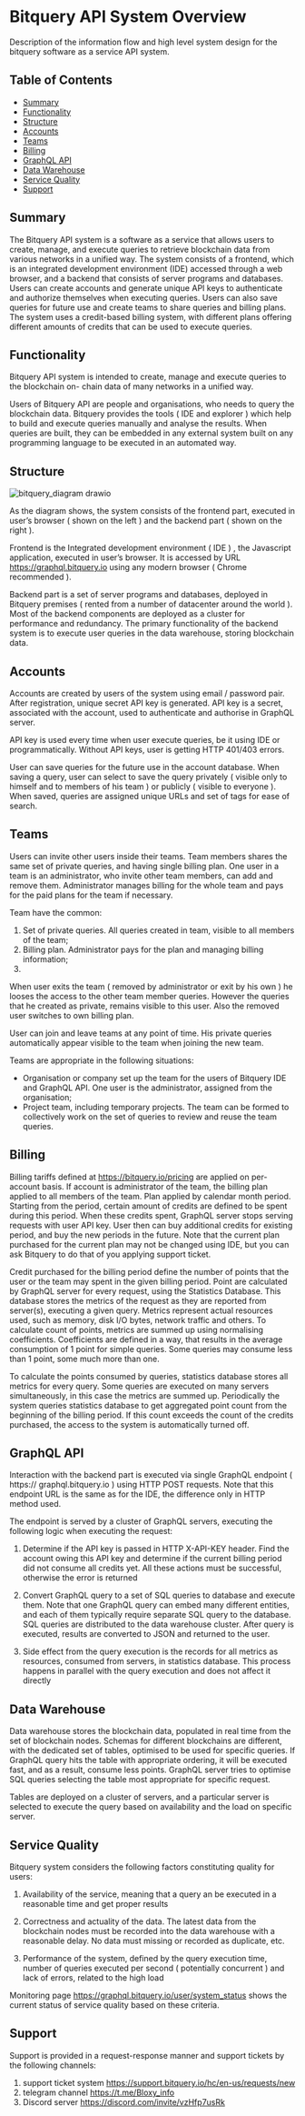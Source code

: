 
# Bitquery API System Overview
Description of the information flow and high level system
design for the bitquery software as a service API system.

## Table of Contents

- [Summary](#summary)
- [Functionality](#functionality)
- [Structure](#structure)
- [Accounts](#accounts)
- [Teams](#teams)
- [Billing](#billing)
- [GraphQL API](#graphql-api)
- [Data Warehouse](#data-warehouse)
- [Service Quality](#service-quality)
- [Support](#support)

## Summary
The Bitquery API system is a software as a service that allows users to create, manage, and execute queries to retrieve blockchain data from various networks in a unified way. The system consists of a frontend, which is an integrated development environment (IDE) accessed through a web browser, and a backend that consists of server programs and databases. Users can create accounts and generate unique API keys to authenticate and authorize themselves when executing queries. Users can also save queries for future use and create teams to share queries and billing plans. The system uses a credit-based billing system, with different plans offering different amounts of credits that can be used to execute queries.

## Functionality

Bitquery API system is intended to create, manage and execute queries to the blockchain on-
chain data of many networks in a unified way.

Users of Bitquery API are people and organisations, who needs to query the blockchain data.
Bitquery provides the tools ( IDE and explorer ) which help to build and execute queries manually
and analyse the results. When queries are built, they can be embedded in any external system
built on any programming language to be executed in an automated way.

## Structure

![bitquery_diagram drawio](https://user-images.githubusercontent.com/82739614/205796686-19b01680-1c8c-4ebe-ad68-56ee4246cee0.png)

As the diagram shows, the system consists of the frontend part, executed in user’s browser
( shown on the left ) and the backend part ( shown on the right ).

Frontend is the Integrated development environment ( IDE ) , the Javascript application, executed
in user’s browser. It is accessed by URL https://graphql.bitquery.io using any modern browser
( Chrome recommended ).

Backend part is a set of server programs and databases, deployed in Bitquery premises ( rented
from a number of datacenter around the world ). Most of the backend components are deployed
as a cluster for performance and redundancy. The primary functionality of the backend system is
to execute user queries in the data warehouse, storing blockchain data.

## Accounts

Accounts are created by users of the system using email / password pair. After registration,
unique secret API key is generated. API key is a secret, associated with the account, used to
authenticate and authorise in GraphQL server.

API key is used every time when user execute queries, be it using IDE or programmatically.
Without API keys, user is getting HTTP 401/403 errors.

User can save queries for the future use in the account database. When saving a query, user can
select to save the query privately ( visible only to himself and to members of his team ) or publicly
( visible to everyone ). When saved, queries are assigned unique URLs and set of tags for ease of
search.

## Teams

Users can invite other users inside their teams. Team members shares the same set of private
queries, and having single billing plan. One user in a team is an administrator, who invite other
team members, can add and remove them. Administrator manages billing for the whole team and
pays for the paid plans for the team if necessary.

Team have the common:

1. Set of private queries. All queries created in team, visible to all members of the team;
2. Billing plan. Administrator pays for the plan and managing billing information;
3. 
When user exits the team ( removed by administrator or exit by his own ) he looses the access to
the other team member queries. However the queries that he created as private, remains visible to
this user. Also the removed user switches to own billing plan.

User can join and leave teams at any point of time. His private queries automatically appear
visible to the team when joining the new team.

Teams are appropriate in the following situations:

- Organisation or company set up the team for the users of Bitquery IDE and GraphQL API. One
user is the administrator, assigned from the organisation;
- Project team, including temporary projects. The team can be formed to collectively work on the
set of queries to review and reuse the team queries.

## Billing

Billing tariffs defined at https://bitquery.io/pricing are applied on per-account basis. If account is
administrator of the team, the billing plan applied to all members of the team. Plan applied by
calendar month period. Starting from the period, certain amount of credits are defined to be spent
during this period. When these credits spent, GraphQL server stops serving requests with user
API key. User then can buy additional credits for existing period, and buy the new periods in the
future. Note that the current plan purchased for the current plan may not be changed using IDE,
but you can ask Bitquery to do that of you applying support ticket.

Credit purchased for the billing period define the number of points that the user or the team may
spent in the given billing period. Point are calculated by GraphQL server for every request, using
the Statistics Database. This database stores the metrics of the request as they are reported from
server(s), executing a given query. Metrics represent actual resources used, such as memory, disk
I/O bytes, network traffic and others. To calculate count of points, metrics are summed up using
normalising coefficients. Coefficients are defined in a way, that results in the average consumption
of 1 point for simple queries. Some queries may consume less than 1 point, some much more
than one.

To calculate the points consumed by queries, statistics database stores all metrics for every
query. Some queries are executed on many servers simultaneously, in this case the metrics are
summed up. Periodically the system queries statistics database to get aggregated point count
from the beginning of the billing period. If this count exceeds the count of the credits purchased,
the access to the system is automatically turned off.

## GraphQL API

Interaction with the backend part is executed via single GraphQL endpoint ( https://
graphql.bitquery.io ) using HTTP POST requests. Note that this endpoint URL is the same as for
the IDE, the difference only in HTTP method used.

The endpoint is served by a cluster of GraphQL servers, executing the following logic when
executing the request:

1. Determine if the API key is passed in HTTP X-API-KEY header. Find the account owing this
API key and determine if the current billing period did not consume all credits yet. All these
actions must be successful, otherwise the error is returned

2. Convert GraphQL query to a set of SQL queries to database and execute them. Note that one
GraphQL query can embed many different entities, and each of them typically require separate
SQL query to the database. SQL queries are distributed to the data warehouse cluster. After
query is executed, results are converted to JSON and returned to the user.

3. Side effect from the query execution is the records for all metrics as resources, consumed
from servers, in statistics database. This process happens in parallel with the query execution
and does not affect it directly

## Data Warehouse

Data warehouse stores the blockchain data, populated in real time from the set of blockchain
nodes. Schemas for different blockchains are different, with the dedicated set of tables, optimised
to be used for specific queries. If GraphQL query hits the table with appropriate ordering, it will be
executed fast, and as a result, consume less points. GraphQL server tries to optimise SQL queries
selecting the table most appropriate for specific request.

Tables are deployed on a cluster of servers, and a particular server is selected to execute the
query based on availability and the load on specific server.

## Service Quality

Bitquery system considers the following factors constituting quality for users:

1. Availability of the service, meaning that a query an be executed in a reasonable time and get
proper results

2. Correctness and actuality of the data. The latest data from the blockchain nodes must be
recorded into the data warehouse with a reasonable delay. No data must missing or recorded
as duplicate, etc.

3. Performance of the system, defined by the query execution time, number of queries
executed per second ( potentially concurrent ) and lack of errors, related to the high load

Monitoring page https://graphql.bitquery.io/user/system_status shows the current status of
service quality based on these criteria.

## Support

Support is provided in a request-response manner and support tickets by the following channels:

1) support ticket system https://support.bitquery.io/hc/en-us/requests/new
2) telegram channel https://t.me/Bloxy_info
3) Discord server https://discord.com/invite/vzHfp7usRk
